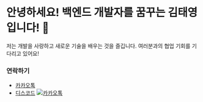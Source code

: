 # 안녕하세요! 백엔드 개발자를 꿈꾸는 김태영입니다! 👋

저는 개발을 사랑하고 새로운 기술을 배우는 것을 즐깁니다. 여러분과의 협업 기회를 기다리고 있어요!

### 연락하기
- [카카오톡](https://open.kakao.com/o/szCCpGCf)
- [디스코드](https://www.discord.com/users/440129204739375126)
[![카카오톡](https://encrypted-tbn0.gstatic.com/images?q=tbn:ANd9GcQQpxRbOhMFv4Y12kBkLQJCv-nysyssa0NuEA&usqp=CAU)](https://open.kakao.com/o/szCCpGCf)

<!--
**taeyoungkim1213/taeyoungkim1213** is a ✨ _special_ ✨ repository because its `README.md` (this file) appears on your GitHub profile.

Here are some ideas to get you started:

- 🔭 I’m currently working on ...
- 🌱 I’m currently learning ...
- 👯 I’m looking to collaborate on ...
- 🤔 I’m looking for help with ...
- 💬 Ask me about ...
- 📫 How to reach me: ...
- 😄 Pronouns: ...
- ⚡ Fun fact: ...
-->
